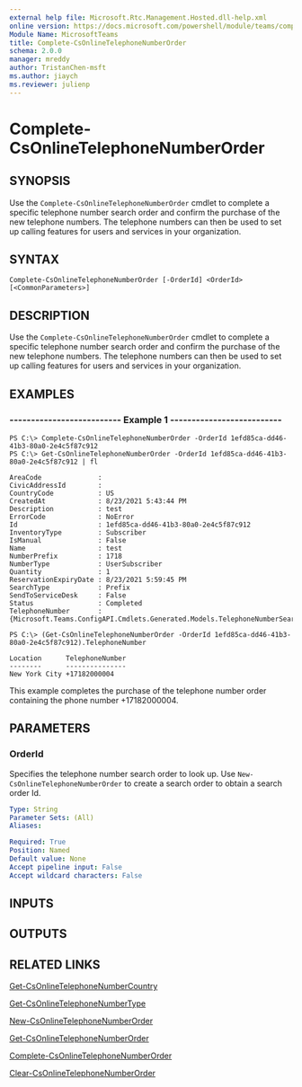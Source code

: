 ```yaml
---
external help file: Microsoft.Rtc.Management.Hosted.dll-help.xml
online version: https://docs.microsoft.com/powershell/module/teams/complete-csonlinetelephonenumberorder
Module Name: MicrosoftTeams
title: Complete-CsOnlineTelephoneNumberOrder
schema: 2.0.0
manager: mreddy
author: TristanChen-msft
ms.author: jiaych
ms.reviewer: julienp
---
```


# Complete-CsOnlineTelephoneNumberOrder

## SYNOPSIS

Use the `Complete-CsOnlineTelephoneNumberOrder` cmdlet to complete a specific telephone number search order and confirm the purchase of the new telephone numbers. The telephone numbers can then be used to set up calling features for users and services in your organization.

## SYNTAX

```
Complete-CsOnlineTelephoneNumberOrder [-OrderId] <OrderId> [<CommonParameters>]
```

## DESCRIPTION

Use the `Complete-CsOnlineTelephoneNumberOrder` cmdlet to complete a specific telephone number search order and confirm the purchase of the new telephone numbers. The telephone numbers can then be used to set up calling features for users and services in your organization.


## EXAMPLES

### -------------------------- Example 1 --------------------------
```
PS C:\> Complete-CsOnlineTelephoneNumberOrder -OrderId 1efd85ca-dd46-41b3-80a0-2e4c5f87c912
PS C:\> Get-CsOnlineTelephoneNumberOrder -OrderId 1efd85ca-dd46-41b3-80a0-2e4c5f87c912 | fl

AreaCode              :
CivicAddressId        :
CountryCode           : US
CreatedAt             : 8/23/2021 5:43:44 PM
Description           : test
ErrorCode             : NoError
Id                    : 1efd85ca-dd46-41b3-80a0-2e4c5f87c912
InventoryType         : Subscriber
IsManual              : False
Name                  : test
NumberPrefix          : 1718
NumberType            : UserSubscriber
Quantity              : 1
ReservationExpiryDate : 8/23/2021 5:59:45 PM
SearchType            : Prefix
SendToServiceDesk     : False
Status                : Completed
TelephoneNumber       : {Microsoft.Teams.ConfigAPI.Cmdlets.Generated.Models.TelephoneNumberSearchResult}

PS C:\> (Get-CsOnlineTelephoneNumberOrder -OrderId 1efd85ca-dd46-41b3-80a0-2e4c5f87c912).TelephoneNumber

Location      TelephoneNumber
--------      ---------------
New York City +17182000004
```

This example completes the purchase of the telephone number order containing the phone number +17182000004. 


## PARAMETERS

### OrderId
Specifies the telephone number search order to look up. Use `New-CsOnlineTelephoneNumberOrder` to create a search order to obtain a search order Id.

```yaml
Type: String
Parameter Sets: (All)
Aliases: 

Required: True
Position: Named
Default value: None
Accept pipeline input: False
Accept wildcard characters: False
```

## INPUTS

## OUTPUTS

## RELATED LINKS

[Get-CsOnlineTelephoneNumberCountry](Get-CsOnlineTelephoneNumberCountry.md)

[Get-CsOnlineTelephoneNumberType](Get-CsOnlineTelephoneNumberType.md)

[New-CsOnlineTelephoneNumberOrder](New-CsOnlineTelephoneNumberOrder.md)

[Get-CsOnlineTelephoneNumberOrder](Get-CsOnlineTelephoneNumberOrder.md)

[Complete-CsOnlineTelephoneNumberOrder](Complete-CsOnlineTelephoneNumberOrder.md)

[Clear-CsOnlineTelephoneNumberOrder](Clear-CsOnlineTelephoneNumberOrder.md)
